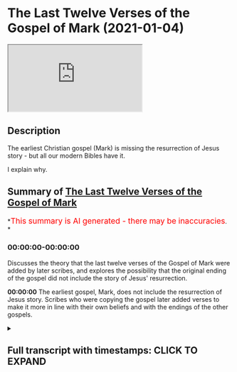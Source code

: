 # The Last Twelve Verses of the Gospel of Mark (2021-01-04)

<iframe loading='lazy' allow='autoplay' src='https://www.youtube.com/embed/vAX__ok05JU'></iframe>

## Description

The earliest Christian gospel (Mark) is missing the resurrection of Jesus story - but all our modern Bibles have it.

I explain why.

## Summary of [The Last Twelve Verses of the Gospel of Mark](https://www.youtube.com/watch?v=vAX__ok05JU)

\*<span style="color:red; font-size:125%">This summary is AI generated - there may be inaccuracies</span>. \*

### <a onclick="modifyYTiframeseektime('0')">00:00:00-00:00:00</a>

Discusses the theory that the last twelve verses of the Gospel of Mark were added by later scribes, and explores the possibility that the original ending of the gospel did not include the story of Jesus' resurrection.

**<a onclick="modifyYTiframeseektime('0')">00:00:00</a>** The earliest gospel, Mark, does not include the resurrection of Jesus story. Scribes who were copying the gospel later added verses to make it more in line with their own beliefs and with the endings of the other gospels.

<details><summary><h2>Full transcript with timestamps: CLICK TO EXPAND</h2></summary>

<a onclick="modifyYTiframeseektime('2')">0:00:02</a> in this episode i want to look at\ <a onclick="modifyYTiframeseektime('4')">0:00:04</a> a rather startling fact that our\ <a onclick="modifyYTiframeseektime('6')">0:00:06</a> earliest gospel the gospel of mark\ <a onclick="modifyYTiframeseektime('9')">0:00:09</a> does not contain the resurrection of\ <a onclick="modifyYTiframeseektime('12')">0:00:12</a> jesus story\ <a onclick="modifyYTiframeseektime('13')">0:00:13</a> uh it's simply not there and this is odd\ <a onclick="modifyYTiframeseektime('16')">0:00:16</a> because\ <a onclick="modifyYTiframeseektime('17')">0:00:17</a> if you look in most modern bibles you\ <a onclick="modifyYTiframeseektime('20')">0:00:20</a> will see\ <a onclick="modifyYTiframeseektime('20')">0:00:20</a> in chapter 16 um the story of\ <a onclick="modifyYTiframeseektime('24')">0:00:24</a> jesus's resurrection so how can this be\ <a onclick="modifyYTiframeseektime('27')">0:00:27</a> why am i saying this\ <a onclick="modifyYTiframeseektime('29')">0:00:29</a> well we want to look at the last 12\ <a onclick="modifyYTiframeseektime('31')">0:00:31</a> verses\ <a onclick="modifyYTiframeseektime('32')">0:00:32</a> of mark the gospel of mark is unique\ <a onclick="modifyYTiframeseektime('35')">0:00:35</a> amongst the gospels\ <a onclick="modifyYTiframeseektime('37')">0:00:37</a> in ending very abruptly after his\ <a onclick="modifyYTiframeseektime('39')">0:00:39</a> resurrection\ <a onclick="modifyYTiframeseektime('40')">0:00:40</a> jesus is never said to appear to his\ <a onclick="modifyYTiframeseektime('43')">0:00:43</a> disciples\ <a onclick="modifyYTiframeseektime('44')">0:00:44</a> or to anyone else instead when the women\ <a onclick="modifyYTiframeseektime('47')">0:00:47</a> who visit the tomb on the third day\ <a onclick="modifyYTiframeseektime('49')">0:00:49</a> find it empty empty and told to inform\ <a onclick="modifyYTiframeseektime('52')">0:00:52</a> the disciples\ <a onclick="modifyYTiframeseektime('53')">0:00:53</a> that jesus has been raised they it says\ <a onclick="modifyYTiframeseektime('56')">0:00:56</a> here in verse 8\ <a onclick="modifyYTiframeseektime('58')">0:00:58</a> they said nothing to anyone for they\ <a onclick="modifyYTiframeseektime('61')">0:01:01</a> were afraid that's mark chapter 16 verse\ <a onclick="modifyYTiframeseektime('65')">0:01:05</a> 8.\ <a onclick="modifyYTiframeseektime('66')">0:01:06</a> now this ending comes as a real surprise\ <a onclick="modifyYTiframeseektime('68')">0:01:08</a> to many readers who think that the women\ <a onclick="modifyYTiframeseektime('70')">0:01:10</a> surely must have told somebody\ <a onclick="modifyYTiframeseektime('72')">0:01:12</a> after all the word of the resurrection\ <a onclick="modifyYTiframeseektime('74')">0:01:14</a> did get out and the other three gospels\ <a onclick="modifyYTiframeseektime('76')">0:01:16</a> do go on to tell\ <a onclick="modifyYTiframeseektime('78')">0:01:18</a> the story of jesus appearance to the\ <a onclick="modifyYTiframeseektime('80')">0:01:20</a> disciples after the resurrection\ <a onclick="modifyYTiframeseektime('82')">0:01:22</a> so how could mark the earliest gospel\ <a onclick="modifyYTiframeseektime('84')">0:01:24</a> know that jesus was raised\ <a onclick="modifyYTiframeseektime('86')">0:01:26</a> if the women never told anyone right\ <a onclick="modifyYTiframeseektime('90')">0:01:30</a> the answer is this the ancient christian\ <a onclick="modifyYTiframeseektime('92')">0:01:32</a> scribes\ <a onclick="modifyYTiframeseektime('93')">0:01:33</a> who were making copies of the gospel of\ <a onclick="modifyYTiframeseektime('95')">0:01:35</a> mark were also surprised\ <a onclick="modifyYTiframeseektime('97')">0:01:37</a> by this startling end so they did what\ <a onclick="modifyYTiframeseektime('101')">0:01:41</a> scribes sometimes do\ <a onclick="modifyYTiframeseektime('102')">0:01:42</a> they changed the ending by adding some\ <a onclick="modifyYTiframeseektime('105')">0:01:45</a> verses of their own\ <a onclick="modifyYTiframeseektime('106')">0:01:46</a> that made this gospel more in line with\ <a onclick="modifyYTiframeseektime('108')">0:01:48</a> their own beliefs\ <a onclick="modifyYTiframeseektime('110')">0:01:50</a> and with the endings of the other\ <a onclick="modifyYTiframeseektime('111')">0:01:51</a> gospels of matthew luke\ <a onclick="modifyYTiframeseektime('113')">0:01:53</a> and john so the 12 new verses\ <a onclick="modifyYTiframeseektime('117')">0:01:57</a> that were added describe what in their\ <a onclick="modifyYTiframeseektime('120')">0:02:00</a> opinion\ <a onclick="modifyYTiframeseektime('120')">0:02:00</a> must have happened next the women tell\ <a onclick="modifyYTiframeseektime('123')">0:02:03</a> the disciples\ <a onclick="modifyYTiframeseektime('124')">0:02:04</a> what they had seen and heard then the\ <a onclick="modifyYTiframeseektime('125')">0:02:05</a> disciples traveled to galilee\ <a onclick="modifyYTiframeseektime('127')">0:02:07</a> they meet jesus who gives them their\ <a onclick="modifyYTiframeseektime('128')">0:02:08</a> final instructions and then he\ <a onclick="modifyYTiframeseektime('130')">0:02:10</a> ascends into heaven the ascension but\ <a onclick="modifyYTiframeseektime('134')">0:02:14</a> this new ending does not give it does\ <a onclick="modifyYTiframeseektime('136')">0:02:16</a> give a kind of closure to\ <a onclick="modifyYTiframeseektime('138')">0:02:18</a> uh the story but it's not the original\ <a onclick="modifyYTiframeseektime('142')">0:02:22</a> it cannot be found in any of the oldest\ <a onclick="modifyYTiframeseektime('145')">0:02:25</a> and best manuscripts of mark uh if you\ <a onclick="modifyYTiframeseektime('148')">0:02:28</a> look at the codex sinaiticus for example\ <a onclick="modifyYTiframeseektime('150')">0:02:30</a> there's a website codex seatticus\ <a onclick="modifyYTiframeseektime('152')">0:02:32</a> uh online uh which is just a couple of\ <a onclick="modifyYTiframeseektime('155')">0:02:35</a> miles from here in the british\ <a onclick="modifyYTiframeseektime('156')">0:02:36</a> library it does not contain the\ <a onclick="modifyYTiframeseektime('157')">0:02:37</a> resurrection appearances in mark's\ <a onclick="modifyYTiframeseektime('159')">0:02:39</a> gospel\ <a onclick="modifyYTiframeseektime('160')">0:02:40</a> neither does the codex vaticanus the\ <a onclick="modifyYTiframeseektime('162')">0:02:42</a> next oldest and these are\ <a onclick="modifyYTiframeseektime('163')">0:02:43</a> the most ancient manuscripts\ <a onclick="modifyYTiframeseektime('166')">0:02:46</a> also the writing style and the\ <a onclick="modifyYTiframeseektime('169')">0:02:49</a> vocabulary\ <a onclick="modifyYTiframeseektime('170')">0:02:50</a> in these 12 verses are not consistent\ <a onclick="modifyYTiframeseektime('175')">0:02:55</a> with the rest of the gospel they have a\ <a onclick="modifyYTiframeseektime('178')">0:02:58</a> different style they have a different\ <a onclick="modifyYTiframeseektime('179')">0:02:59</a> vocabulary\ <a onclick="modifyYTiframeseektime('180')">0:03:00</a> they they feel like they've been written\ <a onclick="modifyYTiframeseektime('182')">0:03:02</a> by other people\ <a onclick="modifyYTiframeseektime('183')">0:03:03</a> that's because they were added by\ <a onclick="modifyYTiframeseektime('185')">0:03:05</a> scribes later christians\ <a onclick="modifyYTiframeseektime('187')">0:03:07</a> who didn't want mark's gospel to end\ <a onclick="modifyYTiframeseektime('189')">0:03:09</a> where it did end\ <a onclick="modifyYTiframeseektime('192')">0:03:12</a> and that's why most modern translations\ <a onclick="modifyYTiframeseektime('194')">0:03:14</a> include\ <a onclick="modifyYTiframeseektime('195')">0:03:15</a> although they do include the verses they\ <a onclick="modifyYTiframeseektime('198')">0:03:18</a> tell\ <a onclick="modifyYTiframeseektime('198')">0:03:18</a> that their readers that they are a later\ <a onclick="modifyYTiframeseektime('202')">0:03:22</a> edition\ <a onclick="modifyYTiframeseektime('203')">0:03:23</a> so it says here a little note\ <a onclick="modifyYTiframeseektime('206')">0:03:26</a> uh the most ancient uh authorities bring\ <a onclick="modifyYTiframeseektime('208')">0:03:28</a> the book to a close\ <a onclick="modifyYTiframeseektime('210')">0:03:30</a> at the end of verse eight um\ <a onclick="modifyYTiframeseektime('214')">0:03:34</a> there we go so it's simply not there in\ <a onclick="modifyYTiframeseektime('216')">0:03:36</a> the original bible\ <a onclick="modifyYTiframeseektime('217')">0:03:37</a> but it's odd that they do\ <a onclick="modifyYTiframeseektime('220')">0:03:40</a> carry on including it and there are\ <a onclick="modifyYTiframeseektime('222')">0:03:42</a> other stories in the new testament which\ <a onclick="modifyYTiframeseektime('224')">0:03:44</a> we know now are not part of the original\ <a onclick="modifyYTiframeseektime('227')">0:03:47</a> uh\ <a onclick="modifyYTiframeseektime('228')">0:03:48</a> stories but were added later like the\ <a onclick="modifyYTiframeseektime('230')">0:03:50</a> woman caught on adultery in john's\ <a onclick="modifyYTiframeseektime('232')">0:03:52</a> gospel\ <a onclick="modifyYTiframeseektime('232')">0:03:52</a> uh chapter eight and there are verses\ <a onclick="modifyYTiframeseektime('234')">0:03:54</a> here and there throughout the bible\ <a onclick="modifyYTiframeseektime('236')">0:03:56</a> which have been added or deleted the\ <a onclick="modifyYTiframeseektime('239')">0:03:59</a> famous trinity verse in one\ <a onclick="modifyYTiframeseektime('240')">0:04:00</a> one john's probably the most notorious\ <a onclick="modifyYTiframeseektime('243')">0:04:03</a> uh these are added later\ <a onclick="modifyYTiframeseektime('244')">0:04:04</a> by over enthusiastic christian writers\ <a onclick="modifyYTiframeseektime('248')">0:04:08</a> so um what does this tell us well the\ <a onclick="modifyYTiframeseektime('250')">0:04:10</a> the bible is imperfect\ <a onclick="modifyYTiframeseektime('252')">0:04:12</a> um you know it's it's a human product uh\ <a onclick="modifyYTiframeseektime('255')">0:04:15</a> it ends abruptly in mark uh 16 verse 8.\ <a onclick="modifyYTiframeseektime('259')">0:04:19</a> later christians add uh their version\ <a onclick="modifyYTiframeseektime('261')">0:04:21</a> that there are several versions that\ <a onclick="modifyYTiframeseektime('263')">0:04:23</a> were added later on\ <a onclick="modifyYTiframeseektime('264')">0:04:24</a> and we see this happening frequently in\ <a onclick="modifyYTiframeseektime('266')">0:04:26</a> other parts of the bible\ <a onclick="modifyYTiframeseektime('268')">0:04:28</a> too um so this is a very uh\ <a onclick="modifyYTiframeseektime('271')">0:04:31</a> brief uh video i just want to talk about\ <a onclick="modifyYTiframeseektime('273')">0:04:33</a> the last\ <a onclick="modifyYTiframeseektime('274')">0:04:34</a> uh verses of mark chapter 16\ <a onclick="modifyYTiframeseektime('277')">0:04:37</a> uh in case you didn't know um till next\ <a onclick="modifyYTiframeseektime('280')">0:04:40</a> time

</details>
